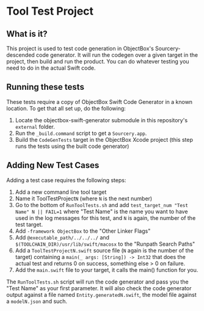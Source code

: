 #  Tool Test Project

## What is it?

This project is used to test code generation in ObjectBox's Sourcery-descended code generator.
It will run the codegen over a given target in the project, then build and run the product. You can do
whatever testing you need to do in the actual Swift code.

## Running these tests

These tests require a copy of ObjectBox Swift Code Generator in a known location. To get that all set up, do the following:

1. Locate the objectbox-swift-generator submodule in this repository's `external` folder.
2. Run the `_build.command` script to get a `Sourcery.app`.
3. Build the `CodeGenTests` target in the ObjectBox Xcode project (this step runs the tests using the built code generator)

## Adding New Test Cases

Adding a test case requires the following steps:

1. Add a new command line tool target
2. Name it ToolTestProject`N` (where `N` is the next number)
3. Go to the bottom of `RunToolTests.sh` and add `test_target_num "Test Name" N || FAIL=1` where "Test Name" is the name you want to have used in the log messages for this test, and `N` is again, the number of the test target.
4. Add `-framework ObjectBox` to the "Other Linker Flags"
5. Add `@executable_path/../../../` and `$(TOOLCHAIN_DIR)/usr/lib/swift/macosx` to the "Runpath Search Paths"
6. Add a `ToolTestProjectN.swift` source file (`N` again is the number of the target) containing a `main(_ args: [String]) -> Int32` that does the actual test and returns 0 on success, something else > 0 on failure.
7. Add the `main.swift` file to your target, it calls the main() function for you.

The `RunToolTests.sh` script will run the code generator and pass you the "Test Name" as your first parameter. It will also check the code generator output against a file named `Entity.generatedN.swift`, the model file against a `modelN.json` and such.
